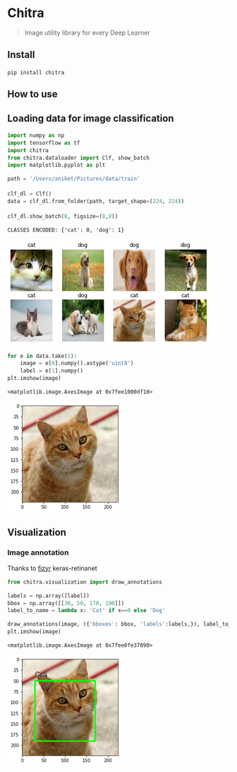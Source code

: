 # Chitra
> Image utility library for every Deep Learner


## Install

`pip install chitra`

## How to use

<!-- Fill me in please! Don't forget code examples: -->
## Loading data for image classification

```python
import numpy as np
import tensorflow as tf
import chitra
from chitra.dataloader import Clf, show_batch
import matplotlib.pyplot as plt
```

```python
path = '/Users/aniket/Pictures/data/train'

clf_dl = Clf()
data = clf_dl.from_folder(path, target_shape=(224, 224))

clf_dl.show_batch(8, figsize=(8,8))
```

    CLASSES ENCODED: {'cat': 0, 'dog': 1}



![png](docs/images/output_5_1.png)


```python
for e in data.take(1):
    image = e[0].numpy().astype('uint8')
    label = e[1].numpy()
plt.imshow(image)
```




    <matplotlib.image.AxesImage at 0x7fee1000df10>




![png](docs/images/output_6_1.png)


## Visualization
### Image annotation

Thanks to [fizyr](https://github.com/fizyr/keras-retinanet) keras-retinanet

```python
from chitra.visualization import draw_annotations
```

```python
labels = np.array([label])
bbox = np.array([[30, 50, 170, 190]])
label_to_name = lambda x: 'Cat' if x==0 else 'Dog'
```

```python
draw_annotations(image, ({'bboxes': bbox, 'labels':labels,}), label_to_name=label_to_name)
plt.imshow(image)
```




    <matplotlib.image.AxesImage at 0x7fee0fe37890>




![png](docs/images/output_10_1.png)

